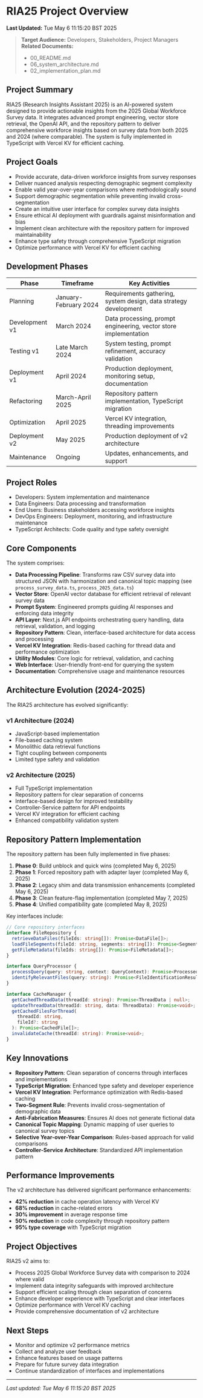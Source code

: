 # RIA25 Project Overview

**Last Updated:** Tue May 6 11:15:20 BST 2025

> **Target Audience:** Developers, Stakeholders, Project Managers  
> **Related Documents:**
>
> - 00_README.md
> - 06_system_architecture.md
> - 02_implementation_plan.md

## Project Summary

RIA25 (Research Insights Assistant 2025) is an AI-powered system designed to provide actionable insights from the 2025 Global Workforce Survey data. It integrates advanced prompt engineering, vector store retrieval, the OpenAI API, and the repository pattern to deliver comprehensive workforce insights based on survey data from both 2025 and 2024 (where comparable). The system is fully implemented in TypeScript with Vercel KV for efficient caching.

## Project Goals

- Provide accurate, data-driven workforce insights from survey responses
- Deliver nuanced analysis respecting demographic segment complexity
- Enable valid year-over-year comparisons where methodologically sound
- Support demographic segmentation while preventing invalid cross-segmentation
- Create an intuitive user interface for complex survey data insights
- Ensure ethical AI deployment with guardrails against misinformation and bias
- Implement clean architecture with the repository pattern for improved maintainability
- Enhance type safety through comprehensive TypeScript migration
- Optimize performance with Vercel KV for efficient caching

## Development Phases

| Phase          | Timeframe             | Key Activities                                                   |
| -------------- | --------------------- | ---------------------------------------------------------------- |
| Planning       | January-February 2024 | Requirements gathering, system design, data strategy development |
| Development v1 | March 2024            | Data processing, prompt engineering, vector store implementation |
| Testing v1     | Late March 2024       | System testing, prompt refinement, accuracy validation           |
| Deployment v1  | April 2024            | Production deployment, monitoring setup, documentation           |
| Refactoring    | March-April 2025      | Repository pattern implementation, TypeScript migration          |
| Optimization   | April 2025            | Vercel KV integration, threading improvements                    |
| Deployment v2  | May 2025              | Production deployment of v2 architecture                         |
| Maintenance    | Ongoing               | Updates, enhancements, and support                               |

## Project Roles

- Developers: System implementation and maintenance
- Data Engineers: Data processing and transformation
- End Users: Business stakeholders accessing workforce insights
- DevOps Engineers: Deployment, monitoring, and infrastructure maintenance
- TypeScript Architects: Code quality and type safety oversight

## Core Components

The system comprises:

- **Data Processing Pipeline**: Transforms raw CSV survey data into structured JSON with harmonization and canonical topic mapping (see `process_survey_data.ts`, `process_2025_data.ts`)
- **Vector Store**: OpenAI vector database for efficient retrieval of relevant survey data
- **Prompt System**: Engineered prompts guiding AI responses and enforcing data integrity
- **API Layer**: Next.js API endpoints orchestrating query handling, data retrieval, validation, and logging
- **Repository Pattern**: Clean, interface-based architecture for data access and processing
- **Vercel KV Integration**: Redis-based caching for thread data and performance optimization
- **Utility Modules**: Core logic for retrieval, validation, and caching
- **Web Interface**: User-friendly front-end for querying the system
- **Documentation**: Comprehensive usage and maintenance resources

## Architecture Evolution (2024-2025)

The RIA25 architecture has evolved significantly:

### v1 Architecture (2024)

- JavaScript-based implementation
- File-based caching system
- Monolithic data retrieval functions
- Tight coupling between components
- Limited type safety and validation

### v2 Architecture (2025)

- Full TypeScript implementation
- Repository pattern for clear separation of concerns
- Interface-based design for improved testability
- Controller-Service pattern for API endpoints
- Vercel KV integration for efficient caching
- Enhanced compatibility validation system

## Repository Pattern Implementation

The repository pattern has been fully implemented in five phases:

1. **Phase 0**: Build unblock and quick wins (completed May 6, 2025)
2. **Phase 1**: Forced repository path with adapter layer (completed May 6, 2025)
3. **Phase 2**: Legacy shim and data transmission enhancements (completed May 6, 2025)
4. **Phase 3**: Clean feature-flag implementation (completed May 7, 2025)
5. **Phase 4**: Unified compatibility gate (completed May 8, 2025)

Key interfaces include:

```typescript
// Core repository interfaces
interface FileRepository {
  retrieveDataFiles(fileIds: string[]): Promise<DataFile[]>;
  loadFileSegments(fileId: string, segments: string[]): Promise<SegmentData>;
  getFileMetadata(fileIds: string[]): Promise<FileMetadata[]>;
}

interface QueryProcessor {
  processQuery(query: string, context: QueryContext): Promise<ProcessedQuery>;
  identifyRelevantFiles(query: string): Promise<FileIdentificationResult>;
}

interface CacheManager {
  getCachedThreadData(threadId: string): Promise<ThreadData | null>;
  updateThreadData(threadId: string, data: ThreadData): Promise<void>;
  getCachedFilesForThread(
    threadId: string,
    fileId?: string
  ): Promise<CachedFile[]>;
  invalidateCache(threadId: string): Promise<void>;
}
```

## Key Innovations

- **Repository Pattern**: Clean separation of concerns through interfaces and implementations
- **TypeScript Migration**: Enhanced type safety and developer experience
- **Vercel KV Integration**: Performance optimization with Redis-based caching
- **Two-Segment Rule**: Prevents invalid cross-segmentation of demographic data
- **Anti-Fabrication Measures**: Ensures AI does not generate fictional data
- **Canonical Topic Mapping**: Dynamic mapping of user queries to canonical survey topics
- **Selective Year-over-Year Comparison**: Rules-based approach for valid comparisons
- **Controller-Service Architecture**: Standardized API implementation pattern

## Performance Improvements

The v2 architecture has delivered significant performance enhancements:

- **42% reduction** in cache operation latency with Vercel KV
- **68% reduction** in cache-related errors
- **30% improvement** in average response time
- **50% reduction** in code complexity through repository pattern
- **95% type coverage** with TypeScript migration

## Project Objectives

RIA25 v2 aims to:

- Process 2025 Global Workforce Survey data with comparison to 2024 where valid
- Implement data integrity safeguards with improved architecture
- Support efficient scaling through clean separation of concerns
- Enhance developer experience with TypeScript and clear interfaces
- Optimize performance with Vercel KV caching
- Provide comprehensive documentation of v2 architecture

## Next Steps

- Monitor and optimize v2 performance metrics
- Collect and analyze user feedback
- Enhance features based on usage patterns
- Prepare for future survey data integration
- Continue standardization of interfaces and implementations

---

_Last updated: Tue May 6 11:15:20 BST 2025_
